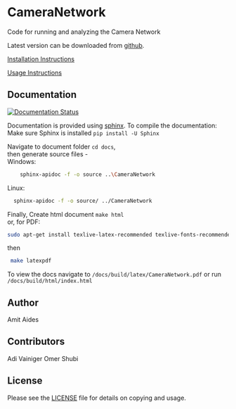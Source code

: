 CameraNetwork
=============

Code for running and analyzing the Camera Network

Latest version can be downloaded from [github](https://github.com/Addalin/cameranetwork.git).

[Installation Instructions](docs/source/install.rst)

[Usage Instructions](docs/source/usage.rst)

Documentation
-------------
[![Documentation Status](https://readthedocs.org/projects/camera-network/badge/?version=latest)](https://camera-network.readthedocs.io/en/latest/?badge=latest)


Documentation is provided using [sphinx](http://www.sphinx-doc.org/).
To compile the documentation:<br />
Make sure Sphinx is installed `pip install -U Sphinx`

Navigate to document folder `cd docs`,<br />
then generate source files - <br />
Windows:
 ```sh
     sphinx-apidoc -f -o source ..\CameraNetwork
 ```
 Linux:
  ```sh
    sphinx-apidoc -f -o source/ ../CameraNetwork
 ```
 Finally, Create html document `make html` <br />
 or, for PDF:
  ```sh
  sudo apt-get install texlive-latex-recommended texlive-fonts-recommended texlive-latex-extra latexmk texlive-luatex texlive-xetex
  ```
  then
```sh
 make latexpdf
```
To view the docs navigate to `/docs/build/latex/CameraNetwork.pdf` or run `/docs/build/html/index.html`

Author
------

Amit Aides

Contributors
------
Adi Vainiger
Omer Shubi 

License
-------

Please see the [LICENSE](LICENSE.md) file for details on copying and usage.
